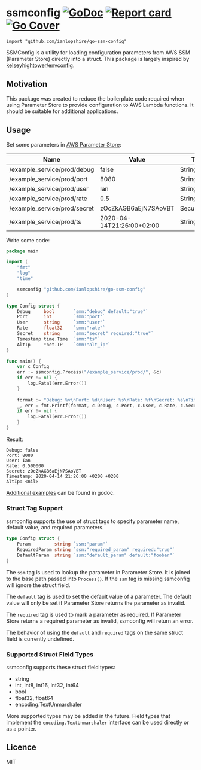 # ssmconfig [![GoDoc](https://godoc.org/github.com/ianlopshire/go-ssm-config?status.svg)](http://godoc.org/github.com/ianlopshire/go-ssm-config) [![Report card](https://goreportcard.com/badge/github.com/ianlopshire/go-ssm-config)](https://goreportcard.com/report/github.com/ianlopshire/go-ssm-config) [![Go Cover](http://gocover.io/_badge/github.com/ianlopshire/go-ssm-config)](http://gocover.io/github.com/ianlopshire/go-ssm-config)

`import "github.com/ianlopshire/go-ssm-config"`

SSMConfig is a utility for loading configuration parameters from AWS SSM (Parameter Store) directly into a struct. This
package is largely inspired by [kelseyhightower/envconfig](https://github.com/kelseyhightower/envconfig).

## Motivation

This package was created to reduce the boilerplate code required when using Parameter Store to provide configuration to 
AWS Lambda functions. It should be suitable for additional applications.

## Usage

Set some parameters in [AWS Parameter Store](https://docs.aws.amazon.com/systems-manager/latest/userguide/systems-manager-parameter-store.html):

| Name                         | Value                     | Type         | Key ID        |
| ---------------------------- | --------------------      | ------------ | ------------- |
| /example_service/prod/debug  | false                     | String       | -             |
| /example_service/prod/port   | 8080                      | String       | -             |
| /example_service/prod/user   | Ian                       | String       | -             |
| /example_service/prod/rate   | 0.5                       | String       | -             |
| /example_service/prod/secret | zOcZkAGB6aEjN7SAoVBT      | SecureString | alias/aws/ssm |
| /example_service/prod/ts     | 2020-04-14T21:26:00+02:00 | String       | -             |
        
Write some code:

```go
package main

import (
    "fmt"
    "log"
    "time"

    ssmconfig "github.com/ianlopshire/go-ssm-config"
)

type Config struct {
    Debug     bool       `smm:"debug" default:"true"`
    Port      int        `smm:"port"`
    User      string     `smm:"user"`
    Rate      float32    `smm:"rate"`
    Secret    string     `smm:"secret" required:"true"`
    Timestamp time.Time  `smm:"ts"`
    AltIp     *net.IP    `smm:"alt_ip"`
}

func main() {
    var c Config
    err := ssmconfig.Process("/example_service/prod/", &c)
    if err != nil {
        log.Fatal(err.Error())
    }
    
    format := "Debug: %v\nPort: %d\nUser: %s\nRate: %f\nSecret: %s\nTimestamp: %s\nAltIp: %v\n"
    _, err = fmt.Printf(format, c.Debug, c.Port, c.User, c.Rate, c.Secret, c.Timestamp, c.AltIp)
    if err != nil {
        log.Fatal(err.Error())
    }
}
```

Result:

```
Debug: false
Port: 8080
User: Ian
Rate: 0.500000
Secret: zOcZkAGB6aEjN7SAoVBT
Timestamp: 2020-04-14 21:26:00 +0200 +0200
AltIp: <nil>
```

[Additional examples](https://godoc.org/github.com/ianlopshire/go-ssm-config#pkg-examples) can be found in godoc.

### Struct Tag Support

ssmconfig supports the use of struct tags to specify parameter name, default value, and required parameters.

```go
type Config struct {
    Param         string `ssm:"param"`
    RequiredParam string `ssm:"required_param" required:"true"`
    DefaultParam  string `ssm:"default_param" default:"foobar"`
}
```

The `ssm` tag is used to lookup the parameter in Parameter Store. It is joined to the base path passed into `Process()`.
If the `ssm` tag is missing ssmconfig will ignore the struct field.

The `default` tag is used to set the default value of a parameter. The default value will only be set if Parameter Store
returns the parameter as invalid.

The `required` tag is used to mark a parameter as required. If Parameter Store returns a required parameter as invalid,
ssmconfig will return an error.

The behavior of using the `default` and `required` tags on the same struct field is currently undefined.

### Supported Struct Field Types

ssmconfig supports these struct field types:

* string
* int, int8, int16, int32, int64
* bool
* float32, float64
* encoding.TextUnmarshaler

More supported types may be added in the future. Field types that implement the `encoding.TextUnmarshaler` interface can be used directly or as a pointer.

## Licence

MIT